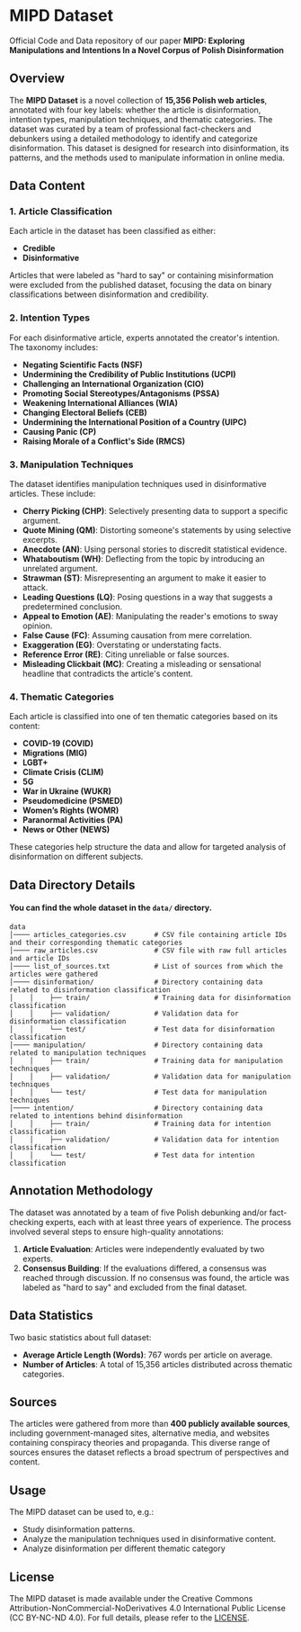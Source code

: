 # MIPD Dataset

Official Code and Data repository of our paper **MIPD: Exploring Manipulations and Intentions In a Novel Corpus of Polish Disinformation**

## Overview
The **MIPD Dataset** is a novel collection of **15,356 Polish web articles**, annotated with four key labels: whether the article is disinformation, intention types, manipulation techniques, and thematic categories. The dataset was curated by a team of professional fact-checkers and debunkers using a detailed methodology to identify and categorize disinformation. This dataset is designed for research into disinformation, its patterns, and the methods used to manipulate information in online media.

## Data Content

### 1. Article Classification
Each article in the dataset has been classified as either:

- **Credible**
- **Disinformative**

Articles that were labeled as "hard to say" or containing misinformation were excluded from the published dataset, focusing the data on binary classifications between disinformation and credibility.

### 2. Intention Types
For each disinformative article, experts annotated the creator's intention. The taxonomy includes:

- **Negating Scientific Facts (NSF)**
- **Undermining the Credibility of Public Institutions (UCPI)**
- **Challenging an International Organization (CIO)**
- **Promoting Social Stereotypes/Antagonisms (PSSA)**
- **Weakening International Alliances (WIA)**
- **Changing Electoral Beliefs (CEB)**
- **Undermining the International Position of a Country (UIPC)**
- **Causing Panic (CP)**
- **Raising Morale of a Conflict's Side (RMCS)**

### 3. Manipulation Techniques
The dataset identifies manipulation techniques used in disinformative articles. These include:

- **Cherry Picking (CHP)**: Selectively presenting data to support a specific argument.
- **Quote Mining (QM)**: Distorting someone's statements by using selective excerpts.
- **Anecdote (AN)**: Using personal stories to discredit statistical evidence.
- **Whataboutism (WH)**: Deflecting from the topic by introducing an unrelated argument.
- **Strawman (ST)**: Misrepresenting an argument to make it easier to attack.
- **Leading Questions (LQ)**: Posing questions in a way that suggests a predetermined conclusion.
- **Appeal to Emotion (AE)**: Manipulating the reader's emotions to sway opinion.
- **False Cause (FC)**: Assuming causation from mere correlation.
- **Exaggeration (EG)**: Overstating or understating facts.
- **Reference Error (RE)**: Citing unreliable or false sources.
- **Misleading Clickbait (MC)**: Creating a misleading or sensational headline that contradicts the article's content.

### 4. Thematic Categories
Each article is classified into one of ten thematic categories based on its content:

- **COVID-19 (COVID)**
- **Migrations (MIG)**
- **LGBT+**
- **Climate Crisis (CLIM)**
- **5G**
- **War in Ukraine (WUKR)**
- **Pseudomedicine (PSMED)**
- **Women’s Rights (WOMR)**
- **Paranormal Activities (PA)**
- **News or Other (NEWS)**

These categories help structure the data and allow for targeted analysis of disinformation on different subjects.

## Data Directory Details
#### You can find the whole dataset in the `data/` directory.
```
data
│──── articles_categories.csv       # CSV file containing article IDs and their corresponding thematic categories
│──── raw_articles.csv              # CSV file with raw full articles and article IDs
│──── list_of_sources.txt           # List of sources from which the articles were gathered
│──── disinformation/               # Directory containing data related to disinformation classification
│    │    ├── train/                # Training data for disinformation classification
│    │    ├── validation/           # Validation data for disinformation classification
│    │    └── test/                 # Test data for disinformation classification
│──── manipulation/                 # Directory containing data related to manipulation techniques
│    │    ├── train/                # Training data for manipulation techniques
│    │    ├── validation/           # Validation data for manipulation techniques
│    │    └── test/                 # Test data for manipulation techniques
│──── intention/                    # Directory containing data related to intentions behind disinformation
│    │    ├── train/                # Training data for intention classification
│    │    ├── validation/           # Validation data for intention classification
│    │    └── test/                 # Test data for intention classification
```

## Annotation Methodology
The dataset was annotated by a team of five Polish debunking and/or fact-checking experts, each with at least three years of experience. The process involved several steps to ensure high-quality annotations:

1. **Article Evaluation**: Articles were independently evaluated by two experts.
2. **Consensus Building**: If the evaluations differed, a consensus was reached through discussion. If no consensus was found, the article was labeled as "hard to say" and excluded from the final dataset.

## Data Statistics
Two basic statistics about full dataset:

- **Average Article Length (Words)**: 767 words per article on average.
- **Number of Articles**: A total of 15,356 articles distributed across thematic categories.

## Sources
The articles were gathered from more than **400 publicly available sources**, including government-managed sites, alternative media, and websites containing conspiracy theories and propaganda. This diverse range of sources ensures the dataset reflects a broad spectrum of perspectives and content.

## Usage
The MIPD dataset can be used to, e.g.:

- Study disinformation patterns.
- Analyze the manipulation techniques used in disinformative content.
- Analyze disinformation per different thematic category


## License
The MIPD dataset is made available under the Creative Commons Attribution-NonCommercial-NoDerivatives 4.0 International Public License (CC BY-NC-ND 4.0).
For full details, please refer to the [LICENSE](https://github.com/ArkadiusDS/MIPD/blob/master/LICENSE).
